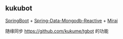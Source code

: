 ## kukubot

[SpringBoot](https://spring.io/projects/spring-boot) + [Spring-Data-Mongodb-Reactive](https://spring.io/projects/spring-data-mongodb) + [Mirai](https://github.com/mamoe/mirai)

随缘同步 https://github.com/kukume/tgbot 的功能
